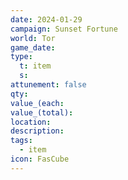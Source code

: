 ```yaml
---
date: 2024-01-29
campaign: Sunset Fortune
world: Tor
game_date: 
type:
  t: item
  s: 
attunement: false
qty: 
value_(each: 
value_(total): 
location: 
description: 
tags:
  - item
icon: FasCube
---
```

